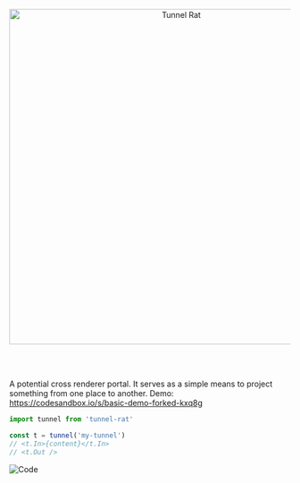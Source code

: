 <p align="center">
    <img src="/logo.jpg" alt="Tunnel Rat" height="600">
</p>
<br />
<br />

A potential cross renderer portal. It serves as a simple means to project something from one place to another. Demo: https://codesandbox.io/s/basic-demo-forked-kxq8g

```jsx
import tunnel from 'tunnel-rat'

const t = tunnel('my-tunnel')
// <t.In>{content}</t.In>
// <t.Out />
```

<img src="/code.jpg" alt="Code">
